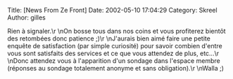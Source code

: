 Title: [News From Ze Front]
Date: 2002-05-10 17:04:29
Category: Skreel
Author: gilles

Rien à signaler.\r
\nOn bosse tous dans nos coins et vous profiterez bientôt des retombées donc patience  ;)\r
\nJ'aurais bien aimé faire une petite enquête de satisfaction (par simple curiosité) pour savoir combien d'entre vous sont satisfaits des services et ce que vous attendez de plus, etc...\r
\nDonc attendez vous à l'apparition d'un sondage dans l'espace membre (réponses au sondage totalement anonyme et sans obligation).\r
\nWalla  ;)